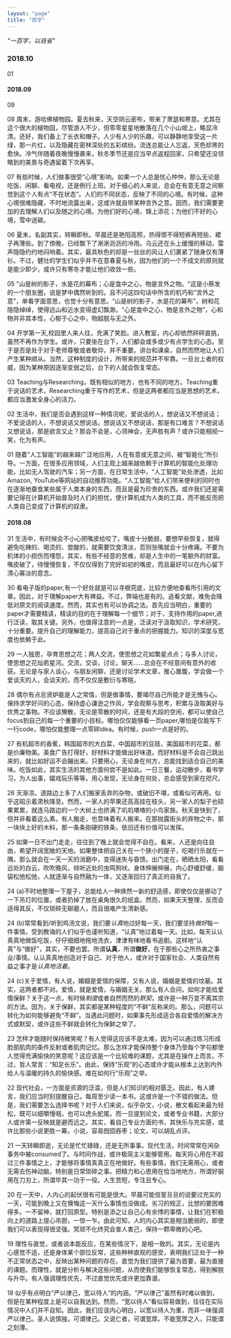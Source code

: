 ```yaml
---
layout: "page"
title: "百字"
---
```

*“一百字，以自省”*
### 2018.10
01

#### 2018.09
09 

08 周末，游哈佛植物园。夏去秋来，天空阴云密布，带来了萧瑟和寒意。尤其在这个很大的植物园，尽管游人不少，但零零星星地散落在几个小山坡上，略显冷清。还好，我们备上了长衣和帽子。人少有人少的乐趣，可以静静地享受这一片绿，那一片红，以及隐藏在密林深处的五彩缤纷。流连总能让人忘返，天色却黑的愈快。冷气伴随着夜晚慢慢袭来，秋冬季节还是应当早点返程回家，只希望还没领略到的美景与奇遇留着下次再享。

07 有些时候，人们做事很受“心境”影响。如果一个人总是忧心忡忡，那么无论是吃饭、闲聊、看电视，还是例行上班。对于细心的人来说，总会在有意无意之间察觉到这个人有点“不在状态”。人们的不同状态，反映了不同的心境。有时候，这种心境很难隐藏，不时地流露出来，这或许就自带某种言外之意。因而，我们需要更加的去理解人们以及随之的心境。为他们好的心境，锦上添花；为他们不好的心境，雪中送碳。

06 夏末，名副其实，转瞬即秋。早晨还是艳阳高照，热得恨不得短裤再短些、裙子再薄些。到了傍晚，已经飘下了淅淅沥沥的冷雨。乌云还在头上缓慢的移动，雷声隐隐约约地闷响着。其实，最具秋色的却是一丝丝的风让人们裹紧了随身仅有薄衫。不过，健壮的学生们似乎并不在意春夏与秋，因为他们的一个不成文的原则就是能少即少，或许只有寒冬才能让他们收敛一些。

05 "山是树的影子，水是花的幕布；心是龛中之心，物是言外之物。"这是小蔡发的一个朋友圈，说是梦中偶然听到的。且不问这四句话中所含的机巧和“言外之意”，单看字面意思，也觉十分有意思。“山是树的影子，水是花的幕布”，树和花隐隐绰绰，使得远山和近水变得虚幻飘渺。“心是龛中之心，物是言外之物”，心和物并非其本性，心郁于心之中，物超脱与无之外。

04 开学第一天,校园里人来人往，充满了笑脸。进入教室，内心却依然砰砰直挑，虽然不再作为学生。或许，只要坐在台下，人们都会或多或少有点学生的心态。至于是否是处于对于老师尊敬或者敬仰，并不重要。讲台和课桌，自然而然地让人们产生某种顺从。当然，这种制度的设计，所带来的规范并不牢靠。一旦台上者的权威，因为某种原因逐渐变弱之后，台下的人就会恢复常态。

03 Teaching与Researching，既有相似的地方，也有不同的地方。Teaching重于说话的艺术，Researching重于写作的艺术，但是这两者都应当是思想的艺术，都应当激发全身心的活力。

02 生活中，我们是否会遇到这样一种情况呢，爱说话的人，想说话又不想说话；不爱说话的人，不想说话又想说话。想说话又不想说话，那是有口难言？不想说话又想说话，那是欲言又止？那会不会是，心领神会，无声胜有声？或许只能相视一笑，化为有声。

01 随着“人工智能”的越来越广泛地应用，人在有意或无意之间，被“智能化”所引导。一方面，在很多应用领域，人们主观上越来越依赖于计算机的智能化处理功能，比如无人驾驶的汽车；另一方面，在日常生活中，“人工智能”处处渗透，比如Amazon, YouTube等网站的自动推荐功能。“人工智能”给人们带来便利的同时也在逐渐地蚕食某些属于人类本身的东西，而且是最为珍贵的东西。或许我们还是需要记得在计算机开始普及时人们的担忧，使计算机成为人类的工具，而不能反而把人类自己变成了计算机的奴隶。

#### 2018.08
31 生活中，有时候会不小心把嘴皮给咬了。嘴皮十分脆弱，要想早些恢复，就得避免吃辣的、喝烫的、尝酸的，就需要饮食清淡，否则张嘴就会十分疼痛。不要为机体的小损伤而埋怨，其实，有些不经意的苦难，却是人生中的一笔额外的财富。嘴皮破了，待慢慢恢复，不仅仅得到了完好如初的嘴皮，而且最好可以在内心留下清心寡淡的意念。

30 看电子版的paper,有一个好处就是可以寻根究底，比较方便地查看所引用的文章。因此，对于理解paper大有裨益。不过，弊端也是有的。追看文献，难免会降低对原文的阅读速度。然而，其实也有可以协调之法。首先应当明白，重要的paper才需要精读，精读的目的在于理解每一个细节；对于，支持作用的paper,进行泛读，取其关键。另外，也值得注意的一点是，泛读对于汲取知识，学术研究，十分重要。提升自己的理解能力，提高自己对于重点的把握能力。知识的深度与宽度也依赖于此。

29 一人独思，孕育思想之花；两人交流，使思想之花如繁星点点；与多人讨论，使思想之花灿若星河。交流，交谈，讨论，聊天......总会在不经意间有意外的收获。无论是与家人谈心，与朋友闲聊，还是讨论学术文章，推心置腹，学会做一个爱谈天的人，会谈天的，而不仅仅是敷衍与寒暄。

28 偶尔有点忌贤妒能是人之常情，但是做事情，要竭尽自己所能才是无愧与心。保持求学好问的心态，保持虚心谦逊之作风，学会观察与思考，积累与汲取美好与优秀之事物。不应该懒散，无论是零散的时间，还是有大段的空闲，都可以使自己focus到自己的每一个重要的小目标。哪怕仅仅能够看一页paper,哪怕是仅能写下一行code，哪怕仅能整理一点零碎idea。有时候，push一点是好的。

27 有机超市的香蕉，韩国超市的大白菜，中国超市的豆豉，美国超市的花菜，都是价廉物美。美食广告打得好，好材料才能做出好味道。而好材料是不会自己跳出来的，就比如好运不会蹦出来。只要用心，无论身在何方，总能找到适合自己的美味。吃饭如此，其实生活的其他方面何尝不是如此。一日三餐，运动散步，看书学习，为人出事，嬉戏玩乐等等。用心发现，无论身在何处，总会感受到家在咫尺。

26 天渐凉。道路边上多了人们搬家丢弃的杂物，或破旧不堪，或看似可再用。似乎这昭示着肃秋降至。然而，一家人的苹果还高高挂在枝头，另一家人的梨子也硕果累累，就连马路边的一个大树上也挤满了叽叽喳喳的小鸟家族。秋天是快到了，但并非看着这么素。有人搬走，也意味着有人搬来。在那抛露街头的弃物之中，那一块块上好的木料，那一条条刚硬的铁条，依旧还有价值可以发挥。

25 如果一日不出门走走，往往到了晚上就会觉得不自在。看来，人还是向往自由，希望开阔宽敞的天地。如果整体把自己关在一个狭小的屋子，吃喝行乐就在一隅，那么就会在一天一天的消磨中，变得迷失与昏馈。出门走在，晒晒太阳，看看远处的白云，吹吹晚风，倾听近处的虫鸣狗吠。身体伸展伸展，内心舒缓舒缓，脑袋松弛松弛，人就逐渐与自然融为一体，又逐渐回归了真正的自我了。

24 (a)不时地整理一下屋子，总能给人一种焕然一新的舒适感，即使仅仅是挪动了一下吊灯的位置，或者扔掉了放在桌角很久的纸盒。然而，如果天天整理，反而会适得其反，不仅琐碎无聊磨人，而且很难产生清新感。

24 (b)常常看到/听到鸡汤文说，我们要*认真*地过好每一天，我们要坚持*做好*每一件事情。受到教诲的人们似乎也谨听知道，“认真”地过着每一天。比如，每天认认真真地做饭吃饭，仔仔细细地拖地洗衣，津津有味地看书追剧。这样地“认真”与“做好”，其实，不要也罢。所谓**认真**，所谓**做好**，在于那些心之所热衷之事业/事情。认认真真地创造对于自己、对于他人，或许对于国家社会、人类自然有益之事才是*认真地活着*。

24 (c)关于爱情，有人说，婚姻是爱情的保障，又有人说，婚姻是爱情的坟墓。其实，这两者都不对。爱情，就是爱情，与婚姻无关。那么有人会问，如何才能给爱情保鲜？关于这一点，有时候*制度*或者自然而然的*默契*，或许是一种万变不离其宗的方法。因为，关于保鲜，其实都是某种程度的“不鲜”反称来的。那么，问题可以转化为如何能够避免“不鲜”。当遇此问题时，如果事先形成适合各自爱情的解决方式或默契，或许这些不鲜就会转化为保鲜之举了。

23 怎样才能随时保持微笑呢？有人觉得这应该不是太难，因为可以通过练习形成脸部肌肉的条件反射或者肌肉记忆。那么怎样才能保持整个身体乃至每个字句都使人觉得充满愉快的笑意呢？这应该是一个比较难的课题，尤其是在操作上而言。不过，哲人常言：“知足长乐”。由此，保持“乐观”的心态或许才能从根本上达到内外给人与温暖的持久的愉快感。难在如何行“乐观”之举。

22 现代社会，一方面是资源的泛滥，但是人们知识的相对匮乏。因此，有人建言，我们应当时刻提醒自己，每周至少读一本书。这或许是一个不错的做法。但是，我们需要怎么选择书呢？对于人们来说，似乎杂文，小说，散文看起来最为轻松，既可以细嚼慢咽，也可以虎头蛇尾。而一旦提到论文，或者专业书籍，大部分人或许第一反映就是避而远之。其实，看自己专业方面的书，其快乐与充实感，或许比那些小说更胜一筹。小说，容易囫囵吞枣；论文，可以胡乱点评。 

21 一天转瞬即逝，无论是忙忙碌碌，还是无所事事。现代生活，时间常常在闲杂事务中被consumed了。与时间作战，或许极简主义能够管用。每天将心用在不超过三件事情之上，才能够将事情真真正在地做好。有些事情，我们无需用心，或者无需去伤神动脑，特别是日常琐碎之事。把精力和心思用在恰当地地方，所谓好钢用在刀刃上，所谓毕其一功于一役。人生苦短，专注且专心。

20 在一天中，人内心的起伏很有可能是很大。早晨可能信誓旦旦的说要过充实的一天，可能到晚上又在懊悔这一天什么事情也没做成。劣习的规正，比想的要困难得多。一不留神，就打回原型。特别是添之让自己心有余悸的事情，让我们在积极向上的道路上提心吊胆，一惊一乍。由此可知，人的内心其实是相当脆弱的，即使我们可以表现得很坚强。冥顽不化终究会害人害己，保持一颗卑微的心吧。

19 理性与直觉，或者说本能反应，在某些情况下，是相一致的。其实，无论是内心感觉不适，还是身体某个部位反常，这些种种直观的感受，表明我们正处于一种不正常状态之中，反映出某种问题的存在。直觉为我们提供了最为首要，最为直接的课题。而理性，就是分析与解决这些问题，从而使我们能够恢复常态，得到解脱与升华。有人强调理性优先，不过直觉优先或许更加靠谱。

18 似乎有点明白“严以律己，宽以待人”的内涵。“严以律己”虽然有时难以做到，但是在某种程度上是可以自我达到。然而，“宽以待人”看似容易做到，往往在实际情况中人们并不自知。因此，我们应该内心明白，以宽以待人为重，而非一味强调严以律己。圣人说慎独，可谓律己。又说仁者，可谓宽厚。不能宽厚之人，只能谓之刻薄。
